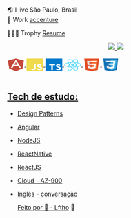 
🌏  I live São Paulo, Brasil <br/>
🔭  Work [accenture](https://www.accenture.com/br-pt) <br/>

👨🏽‍💻  Trophy <a href="https://docs.google.com/document/d/1vtohmQ6Ny6pecI_KZ_yacNH0poeIaJKCbkSAeFmLd7A/edit?usp=sharing">Resume</a>

<div align="center">
  <a href="https://github.com/Lftho">
  <img height="180em" src="https://github-readme-stats.vercel.app/api?username=Lftho&show_icons=true&theme=dracula&include_all_commits=true&count_private=true"/>
  <img height="180em" src="https://github-readme-stats.vercel.app/api/top-langs/?username=Lftho&layout=compact&langs_count=7&theme=dracula"/>
</div>

<div style="display: inline_block"><br>
  <img align="center" alt="lftho-angular" height="30" width="40" src="https://github.com/devicons/devicon/blob/master/icons/angularjs/angularjs-plain.svg">
  <img align="center" alt="lftho-js" height="30" width="40" src="https://raw.githubusercontent.com/devicons/devicon/master/icons/javascript/javascript-plain.svg">
  <img align="center" alt="lftho-ts" height="30" width="40" src="https://raw.githubusercontent.com/devicons/devicon/master/icons/typescript/typescript-plain.svg">
  <img align="center" alt="lftho-react" height="30" width="40" src="https://raw.githubusercontent.com/devicons/devicon/master/icons/react/react-original.svg">
  <img align="center" alt="Rafa-HTML" height="30" width="40" src="https://raw.githubusercontent.com/devicons/devicon/master/icons/html5/html5-original.svg">
  <img align="center" alt="Rafa-CSS" height="30" width="40" src="https://raw.githubusercontent.com/devicons/devicon/master/icons/css3/css3-original.svg">
</div><br>
 
<!-- ## Aprendizado de 2021

- Firebase (Cloud, Banco de dados)
- Ionic || PWA (modo offline com o service worker / Mantendo atualizado com as notificações no aplicativo)
- CesiumJS 

## Novos aprendizados para 2022

Estou estudando bastante parte técnica(principalmente novo design patterns) e código limpo (clean code) para melhorar os meus conceitos diantes problemas reais que acabo pegando. Com tudo isso neste ano quero aprender a lib ReactJS acho simples, mas tudo que é simples, é complicado então mesmo assim irei de cabeça para aprender.

Uns dos meus objetivos é desenvolver uma plataforma para o meu hobby, assim não terei mais dor de cabeça ao sair de casa. 
Porque saberei qual é o horário que abre/fecha, obstáculos que tem no local, se precisa de equipamento entre outros pontos que esta sendo desenvolvido. 

No primeiro momento estou desenvolvendo em Angular 8, farei o serviço com NodeJS e seguindo pro mobile deixarei o PWA do Angular para cuidar dessa parte. Após todo desenvolvimento aos poucos vou migrando o projeto de Angular para ReactJS para colocar em prática todo processo de aprendizando durante o estudo.-->

## Tech de estudo: 
- Design Patterns
- Angular
- NodeJS
- ReactNative
- ReactJS
- Cloud - AZ-900
- Inglês - conversação 


  Feito por 💜 - <a href="https://www.linkedin.com/in/lftho/">Lftho</a> :wave:

